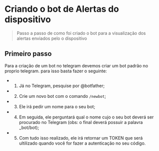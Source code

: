 # Criando o bot de Alertas do dispositivo

> Passo a passo de como foi criado o bot para a visualização dos alertas enviados pelo o dispositivo

## Primeiro passo

Para a criação de um bot no telegram devemos criar um bot padrão no proprio telegram. para isso basta fazer o seguinte:

- 1. Já no Telegram, pesquise por @botfather;

- 2. Crie um novo bot com o comando `/newbot`;

- 3. Ele irá pedir um nome para o seu bot;

- 4. Em seguida, ele perguntará qual o nome cujo o seu bot deverá ser procurado no Telegram (obs: o final deverá possuir a palavra _bot/bot);

- 5. Com tudo isso realizado, ele irá retornar um TOKEN que será ultilizado quando você for fazer a autenticação no seu código.